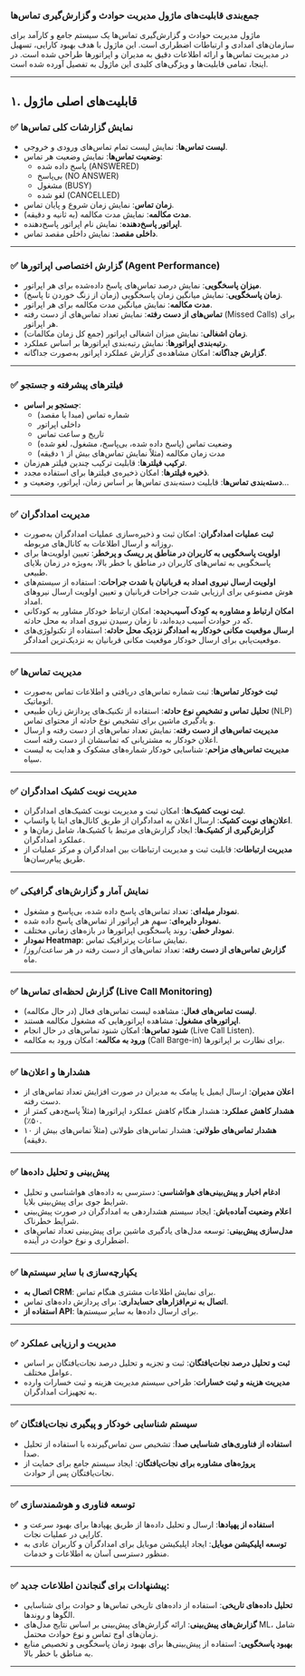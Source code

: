 ### **جمع‌بندی قابلیت‌های ماژول مدیریت حوادث و گزارش‌گیری تماس‌ها**

ماژول مدیریت حوادث و گزارش‌گیری تماس‌ها یک سیستم جامع و کارآمد برای سازمان‌های امدادی و ارتباطات اضطراری است. این ماژول با هدف بهبود کارایی، تسهیل در مدیریت تماس‌ها و ارائه اطلاعات دقیق به مدیران و اپراتورها طراحی شده است. در اینجا، تمامی قابلیت‌ها و ویژگی‌های کلیدی این ماژول به تفصیل آورده شده است.

---

## **۱. قابلیت‌های اصلی ماژول**

### ✅ **نمایش گزارشات کلی تماس‌ها**
- **لیست تماس‌ها**: نمایش لیست تمام تماس‌های ورودی و خروجی.
- **وضعیت تماس‌ها**: نمایش وضعیت هر تماس:
  - پاسخ داده شده (ANSWERED)
  - بی‌پاسخ (NO ANSWER)
  - مشغول (BUSY)
  - لغو شده (CANCELLED)
- **زمان تماس**: نمایش زمان شروع و پایان تماس.
- **مدت مکالمه**: نمایش مدت مکالمه (به ثانیه و دقیقه).
- **اپراتور پاسخ‌دهنده**: نمایش نام اپراتور پاسخ‌دهنده.
- **داخلی مقصد**: نمایش داخلی مقصد تماس.

---

### ✅ **گزارش اختصاصی اپراتورها (Agent Performance)**
- **میزان پاسخگویی**: نمایش درصد تماس‌های پاسخ داده‌شده برای هر اپراتور.
- **زمان پاسخگویی**: نمایش میانگین زمان پاسخگویی (زمان از زنگ خوردن تا پاسخ).
- **مدت مکالمه**: نمایش میانگین مدت مکالمه برای هر اپراتور.
- **تماس‌های از دست رفته**: نمایش تعداد تماس‌های از دست رفته (Missed Calls) برای هر اپراتور.
- **زمان اشغالی**: نمایش میزان اشغالی اپراتور (جمع کل زمان مکالمات).
- **رتبه‌بندی اپراتورها**: نمایش رتبه‌بندی اپراتورها بر اساس عملکرد.
- **گزارش جداگانه**: امکان مشاهده‌ی گزارش عملکرد اپراتور به‌صورت جداگانه.

---

### ✅ **فیلترهای پیشرفته و جستجو**
- **جستجو بر اساس**:
  - شماره تماس (مبدا یا مقصد)
  - داخلی اپراتور
  - تاریخ و ساعت تماس
  - وضعیت تماس (پاسخ داده شده، بی‌پاسخ، مشغول، لغو شده)
  - مدت زمان مکالمه (مثلاً نمایش تماس‌های بیش از ۱ دقیقه)
- **ترکیب فیلترها**: قابلیت ترکیب چندین فیلتر هم‌زمان.
- **ذخیره فیلترها**: امکان ذخیره‌ی فیلترها برای استفاده مجدد.
- **دسته‌بندی تماس‌ها**: قابلیت دسته‌بندی تماس‌ها بر اساس زمان، اپراتور، وضعیت و…

---

### ✅ **مدیریت امدادگران**
- **ثبت عملیات امدادگران**: امکان ثبت و ذخیره‌سازی عملیات امدادگران به‌صورت روزانه و ارسال اطلاعات به کانال‌های مربوطه.
- **اولویت پاسخگویی به کاربران در مناطق پر ریسک و پرخطر**: تعیین اولویت‌ها برای پاسخگویی به تماس‌های کاربران در مناطق با خطر بالا، به‌ویژه در زمان بلایای طبیعی.
- **اولویت ارسال نیروی امداد به قربانیان با شدت جراحات**: استفاده از سیستم‌های هوش مصنوعی برای ارزیابی شدت جراحات قربانیان و تعیین اولویت ارسال نیروهای امداد.
- **امکان ارتباط و مشاوره به کودک آسیب‌دیده**: امکان ارتباط خودکار مشاور به کودکانی که در حوادث آسیب دیده‌اند، تا زمان رسیدن نیروی امداد به محل حادثه.
- **ارسال موقعیت مکانی خودکار به امدادگر نزدیک محل حادثه**: استفاده از تکنولوژی‌های موقعیت‌یابی برای ارسال خودکار موقعیت مکانی قربانیان به نزدیک‌ترین امدادگر.

---

### ✅ **مدیریت تماس‌ها**
- **ثبت خودکار تماس‌ها**: ثبت شماره تماس‌های دریافتی و اطلاعات تماس به‌صورت اتوماتیک.
- **تحلیل تماس و تشخیص نوع حادثه**: استفاده از تکنیک‌های پردازش زبان طبیعی (NLP) و یادگیری ماشین برای تشخیص نوع حادثه از محتوای تماس.
- **مدیریت تماس‌های از دست رفته**: نمایش تعداد تماس‌های از دست رفته و ارسال اعلان خودکار به مشتریانی که تماسشان از دست رفته است.
- **مدیریت تماس‌های مزاحم**: شناسایی خودکار شماره‌های مشکوک و هدایت به لیست سیاه.

---

### ✅ **مدیریت نوبت کشیک امدادگران**
- **ثبت نوبت کشیک‌ها**: امکان ثبت و مدیریت نوبت کشیک‌های امدادگران.
- **اعلان‌های نوبت کشیک**: ارسال اعلان به امدادگران از طریق کانال‌های ایتا یا واتساپ.
- **گزارش‌گیری از کشیک‌ها**: ایجاد گزارش‌های مرتبط با کشیک‌ها، شامل زمان‌ها و عملکرد امدادگران.
- **مدیریت ارتباطات**: قابلیت ثبت و مدیریت ارتباطات بین امدادگران و مرکز عملیات از طریق پیام‌رسان‌ها.

---

### ✅ **نمایش آمار و گزارش‌های گرافیکی**
- **نمودار میله‌ای**: تعداد تماس‌های پاسخ داده شده، بی‌پاسخ و مشغول.
- **نمودار دایره‌ای**: سهم هر اپراتور از تماس‌های پاسخ داده شده.
- **نمودار خطی**: روند پاسخگویی اپراتورها در بازه‌های زمانی مختلف.
- **نمودار Heatmap**: نمایش ساعات پرترافیک تماس.
- **گزارش تماس‌های از دست رفته**: تعداد تماس‌های از دست رفته در هر ساعت/روز/ماه.

---

### ✅ **گزارش لحظه‌ای تماس‌ها (Live Call Monitoring)**
- **لیست تماس‌های فعال**: مشاهده لیست تماس‌های فعال (در حال مکالمه).
- **اپراتورهای مشغول**: مشاهده اپراتورهایی که مشغول مکالمه هستند.
- **شنود تماس‌ها**: امکان شنود تماس‌های در حال انجام (Live Call Listen).
- **ورود به مکالمه**: امکان ورود به مکالمه (Call Barge-in) برای نظارت بر اپراتورها.

---

### ✅ **هشدارها و اعلان‌ها**
- **اعلان مدیران**: ارسال ایمیل یا پیامک به مدیران در صورت افزایش تعداد تماس‌های از دست رفته.
- **هشدار کاهش عملکرد**: هشدار هنگام کاهش عملکرد اپراتورها (مثلاً پاسخ‌دهی کمتر از ۵۰٪).
- **هشدار تماس‌های طولانی**: هشدار تماس‌های طولانی (مثلاً تماس‌های بیش از ۱۰ دقیقه).

---

### ✅ **پیش‌بینی و تحلیل داده‌ها**
- **ادغام اخبار و پیش‌بینی‌های هواشناسی**: دسترسی به داده‌های هواشناسی و تحلیل شرایط جوی برای پیش‌بینی بلایا.
- **اعلام وضعیت آماده‌باش**: ایجاد سیستم هشداردهی به امدادگران در صورت پیش‌بینی شرایط خطرناک.
- **مدل‌سازی پیش‌بینی**: توسعه مدل‌های یادگیری ماشین برای پیش‌بینی تعداد تماس‌های اضطراری و نوع حوادث در آینده.

---

### ✅ **یکپارچه‌سازی با سایر سیستم‌ها**
- **اتصال به CRM**: برای نمایش اطلاعات مشتری هنگام تماس.
- **اتصال به نرم‌افزارهای حسابداری**: برای پردازش داده‌های تماس.
- **استفاده از API**: برای ارسال داده‌ها به سایر سیستم‌ها.

---

### ✅ **مدیریت و ارزیابی عملکرد**
- **ثبت و تحلیل درصد نجات‌یافتگان**: ثبت و تجزیه و تحلیل درصد نجات‌یافتگان بر اساس عوامل مختلف.
- **مدیریت هزینه و ثبت خسارات**: طراحی سیستم مدیریت هزینه و ثبت خسارات وارده به تجهیزات امدادگران.

---

### ✅ **سیستم شناسایی خودکار و پیگیری نجات‌یافتگان**
- **استفاده از فناوری‌های شناسایی صدا**: تشخیص سن تماس‌گیرنده با استفاده از تحلیل صدا.
- **پروژه‌های مشاوره برای نجات‌یافتگان**: ایجاد سیستم جامع برای حمایت از نجات‌یافتگان پس از حوادث.

---

### ✅ **توسعه فناوری و هوشمندسازی**
- **استفاده از پهپادها**: ارسال و تحلیل داده‌ها از طریق پهپادها برای بهبود سرعت و کارایی در عملیات نجات.
- **توسعه اپلیکیشن موبایل**: ایجاد اپلیکیشن موبایل برای امدادگران و کاربران عادی به منظور دسترسی آسان به اطلاعات و خدمات.

---

### ✅ **پیشنهادات برای گنجاندن اطلاعات جدید:**
   - **تحلیل داده‌های تاریخی**: استفاده از داده‌های تاریخی تماس‌ها و حوادث برای شناسایی الگوها و روندها.
   - **گزارش‌های پیش‌بینی**: ارائه گزارش‌های پیش‌بینی بر اساس نتایج مدل‌های ML، شامل زمان‌های اوج تماس و نوع حوادث محتمل.
   - **بهبود پاسخگویی**: استفاده از پیش‌بینی‌ها برای بهبود زمان پاسخگویی و تخصیص منابع به مناطق با خطر بالا.

---


